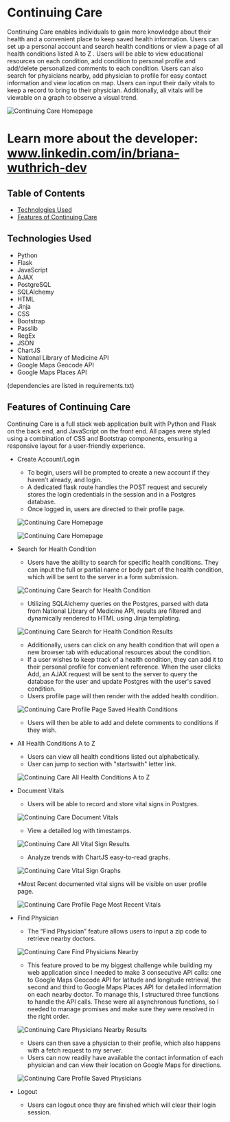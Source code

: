 # Continuing Care
Continuing Care enables individuals to gain more knowledge about their health and a convenient place to keep saved health information. Users can set up a personal account and search health conditions or view a page of all health conditions listed A to Z . Users will be able to view educational resources on each condition, add condition to personal profile and add/delete personalized comments to each condition. Users can also search for physicians nearby, add physician to profile for easy contact information and view location on map. Users can input their daily vitals to keep a record to bring to their physician. Additionally, all vitals will be viewable on a graph to observe a visual trend.

![Continuing Care Homepage](/static/images/Login.PNG)



# Learn more about the developer: www.linkedin.com/in/briana-wuthrich-dev

## Table of Contents
* [Technologies Used](#technologiesused)
* [Features of Continuing Care](#use)

## <a name="technologiesused">Technologies Used</a>

* Python
* Flask
* JavaScript
* AJAX
* PostgreSQL
* SQLAlchemy
* HTML
* Jinja
* CSS
* Bootstrap
* Passlib
* RegEx
* JSON
* ChartJS
* National Library of Medicine API
* Google Maps Geocode API
* Google Maps Places API

(dependencies are listed in requirements.txt)


## <a name="use">Features of Continuing Care</a>

Continuing Care is a full stack web application built with Python and Flask on the back end, and JavaScript on the front end. 
All pages were styled using a combination of CSS and Bootstrap components, ensuring a responsive layout for a user-friendly experience. 

* Create Account/Login 
    * To begin, users will be prompted to create a new account if they haven’t already, and login. 
    * A dedicated flask route handles the POST request and securely stores the login credentials in the session and in a Postgres database. 
    * Once logged in, users are directed to their profile page.

    ![Continuing Care Homepage](/static/images/Login.PNG)

    ![Continuing Care Homepage](/static/images/Create_New_Account.PNG)
    



* Search for Health Condition 
    * Users have the ability to search for specific health conditions. They can input the full or partial name or body part of the health condition, which will be sent to the server in a form submission. 

    ![Continuing Care Search for Health Condition](/static/images/Search_Health_Condition.PNG)

    * Utilizing SQLAlchemy queries on the Postgres, parsed with data from National Library of Medicine API, results are filtered and dynamically rendered to HTML using Jinja templating.  

    ![Continuing Care Search for Health Condition Results](/static/images/Search_Condition_Results.PNG)

    * Additionally, users can click on any health condition that will open a new browser tab with educational resources about the condition. 
    * If a user wishes to keep track of a health condition, they can add it to their personal profile for convenient reference. When the user clicks Add, an AJAX request will be sent to the server to query the database for the user and update Postgres with the user's saved condition. 
    * Users profile page will then render with the added health condition. 

    ![Continuing Care Profile Page Saved Health Conditions](/static/images/Profile_Health_Conditions.PNG)

    * Users will then be able to add and delete comments to conditions if they wish. 




* All Health Conditions A to Z

    * Users can view all health conditions listed out alphabetically.  
    * User can jump to section with "startswith" letter link.

    ![Continuing Care All Health Conditions A to Z](/static/images/Conditions_A_to_Z.PNG)



* Document Vitals 

    * Users will be able to record and store vital signs in Postgres.

    ![Continuing Care Document Vitals](/static/images/Record_Vitals.PNG)

    * View a detailed log with timestamps.

    ![Continuing Care All Vital Sign Results](/static/images/All_vitals.PNG)

    * Analyze trends with ChartJS easy-to-read graphs. 

    ![Continuing Care Vital Sign Graphs](/static/images/Vital_Graph.PNG)

    *Most Recent documented vital signs will be visible on user profile page.

    ![Continuing Care Profile Page Most Recent Vitals](/static/images/Profile_Vitals.PNG)
 
* Find Physician

    * The “Find Physician” feature allows users to input a zip code to retrieve nearby doctors.

    ![Continuing Care Find Physicians Nearby](/static/images/Search_Physician.PNG)

    * This feature proved to be my biggest challenge while building my web application since I needed to make 3 consecutive API calls: one to Google Maps Geocode API for latitude and longitude retrieval, the second and third to Google Maps Places API for detailed information on each nearby doctor. To manage this, I structured three functions to handle the API calls.  These were all asynchronous functions, so I needed to manage promises and make sure they were resolved in the right order. 

    ![Continuing Care Physicians Nearby Results](/static/images/Physician_Results.PNG)

    * Users can then save a physician to their profile, which also happens with a fetch request to my server. 
    * Users can now readily have available the contact information of each physician and can view their location on Google Maps for directions.

    ![Continuing Care Profile Saved Physicians](/static/images/Profile_Physicians.PNG)

* Logout
    * Users can logout once they are finished which will clear their login session.



